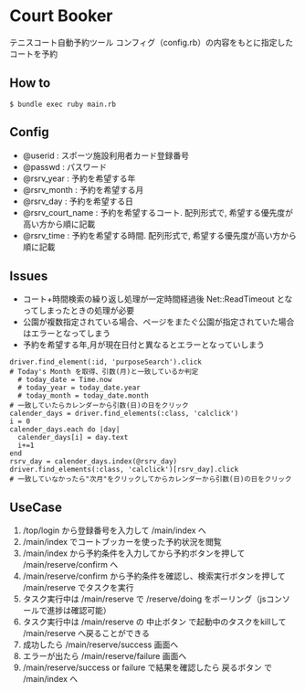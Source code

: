 # Court Booker
テニスコート自動予約ツール
コンフィグ（config.rb）の内容をもとに指定したコートを予約

## How to
`$ bundle exec ruby main.rb`

## Config
- @userid : スポーツ施設利用者カード登録番号
- @passwd : パスワード
- @rsrv_year : 予約を希望する年
- @rsrv_month : 予約を希望する月
- @rsrv_day : 予約を希望する日
- @rsrv_court_name : 予約を希望するコート. 配列形式で, 希望する優先度が高い方から順に記載
- @rsrv_time : 予約を希望する時間. 配列形式で, 希望する優先度が高い方から順に記載

## Issues
- コート+時間検索の繰り返し処理が一定時間経過後 Net::ReadTimeout となってしまったときの処理が必要
- 公園が複数指定されている場合、ページをまたぐ公園が指定されていた場合はエラーとなってしまう
- 予約を希望する年,月が現在日付と異なるとエラーとなっていしまう
```
driver.find_element(:id, 'purposeSearch').click
# Today's Month を取得、引数(月)と一致しているか判定
  # today_date = Time.now
  # today_year = today_date.year
  # today_month = today_date.month
# 一致していたらカレンダーから引数(日)の日をクリック
calender_days = driver.find_elements(:class, 'calclick')
i = 0
calender_days.each do |day|
  calender_days[i] = day.text
  i+=1
end
rsrv_day = calender_days.index(@rsrv_day)
driver.find_elements(:class, 'calclick')[rsrv_day].click
# 一致していなかったら"次月"をクリックしてからカレンダーから引数(日)の日をクリック
```


## UseCase
1. /top/login から登録番号を入力して /main/index へ
1. /main/index でコートブッカーを使った予約状況を閲覧
1. /main/index から予約条件を入力してから予約ボタンを押して /main/reserve/confirm へ
1. /main/reserve/confirm から予約条件を確認し、検索実行ボタンを押して /main/reserve でタスクを実行
1. タスク実行中は /main/reserve で /reserve/doing をポーリング（jsコンソールで進捗は確認可能）
1. タスク実行中は /main/reserve の 中止ボタン で起動中のタスクをkillして /main/reserve へ戻ることができる
  1. 成功したら /main/reserve/success 画面へ
  1. エラーが出たら /main/reserve/failure 画面へ
1. /main/reserve/success or failure で結果を確認したら 戻るボタン で /main/index へ
